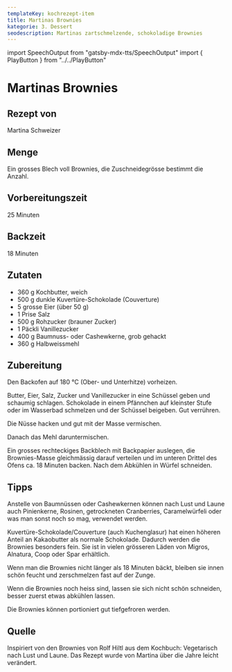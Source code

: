 ```yaml
---
templateKey: kochrezept-item
title: Martinas Brownies
kategorie: 3. Dessert
seodescription: Martinas zartschmelzende, schokoladige Brownies
---
```

import SpeechOutput from "gatsby-mdx-tts/SpeechOutput"
import { PlayButton } from "../../PlayButton"

<SpeechOutput id="kochrezept-martina-schweizer-brownies" customPlayButton={PlayButton}>

# Martinas Brownies

## Rezept von

Martina Schweizer

## Menge

Ein grosses Blech voll Brownies, die Zuschneidegrösse bestimmt die Anzahl. 

## Vorbereitungszeit

25 Minuten

## Backzeit

18 Minuten



## Zutaten

* 360 g Kochbutter, weich
* 500 g dunkle Kuvertüre-Schokolade (Couverture) 
* 5 grosse Eier (über 50 g)
* 1 Prise Salz
* 500 g Rohzucker (brauner Zucker)
* 1 Päckli Vanillezucker
* 400 g Baumnuss- oder Cashewkerne, grob gehackt
* 360 g Halbweissmehl

## Zubereitung

Den Backofen auf 180 °C (Ober- und Unterhitze) vorheizen.

Butter, Eier, Salz, Zucker und Vanillezucker in eine Schüssel geben und schaumig schlagen.
Schokolade in einem Pfännchen auf kleinster Stufe oder im Wasserbad schmelzen und der Schüssel beigeben. Gut verrühren. 

Die Nüsse hacken und gut mit der Masse vermischen. 

Danach das Mehl daruntermischen.
 
Ein grosses rechteckiges Backblech mit Backpapier auslegen, die Brownies-Masse gleichmässig darauf verteilen und im unteren Drittel des Ofens ca. 18 Minuten backen. Nach dem Abkühlen in Würfel schneiden.

## Tipps

Anstelle von Baumnüssen oder Cashewkernen können nach Lust und Laune auch Pinienkerne, Rosinen, getrockneten Cranberries, Caramelwürfeli oder was man sonst noch so mag, verwendet werden. 

Kuvertüre-Schokolade/Couverture (auch Kuchenglasur) hat einen höheren Anteil an Kakaobutter als normale Schokolade. Dadurch werden die Brownies besonders fein. Sie ist in vielen grösseren Läden von Migros, Alnatura, Coop oder Spar erhältlich.

Wenn man die Brownies nicht länger als 18 Minuten bäckt, bleiben sie innen schön feucht und zerschmelzen fast auf der Zunge. 

Wenn die Brownies noch heiss sind, lassen sie sich nicht schön schneiden, besser zuerst etwas abkühlen lassen.

Die Brownies können portioniert gut tiefgefroren werden.

## Quelle

Inspiriert von den Brownies von Rolf Hiltl aus dem Kochbuch: Vegetarisch nach Lust und Laune. Das Rezept wurde von Martina über die Jahre leicht verändert. 
</SpeechOutput>